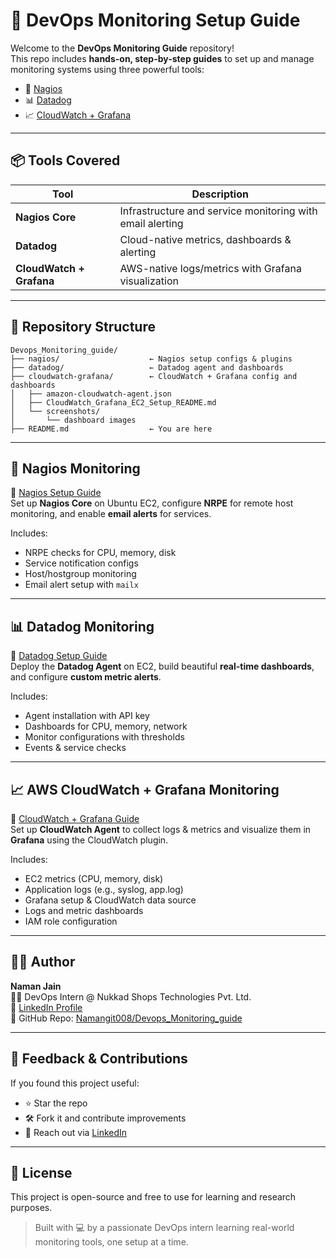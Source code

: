 
# 🚀 DevOps Monitoring Setup Guide

Welcome to the **DevOps Monitoring Guide** repository!  
This repo includes **hands-on, step-by-step guides** to set up and manage monitoring systems using three powerful tools:

- 📡 [Nagios](#-nagios-monitoring)
- 📊 [Datadog](#-datadog-monitoring)
- 📈 [CloudWatch + Grafana](#-aws-cloudwatch--grafana-monitoring)

---

## 📦 Tools Covered

| Tool                   | Description |
|------------------------|-------------|
| **Nagios Core**        | Infrastructure and service monitoring with email alerting |
| **Datadog**            | Cloud-native metrics, dashboards & alerting |
| **CloudWatch + Grafana** | AWS-native logs/metrics with Grafana visualization |

---

## 📁 Repository Structure

```
Devops_Monitoring_guide/
├── nagios/                    ← Nagios setup configs & plugins
├── datadog/                   ← Datadog agent and dashboards
├── cloudwatch-grafana/        ← CloudWatch + Grafana config and dashboards
│   ├── amazon-cloudwatch-agent.json
│   ├── CloudWatch_Grafana_EC2_Setup_README.md
│   └── screenshots/
│       └── dashboard images
├── README.md                  ← You are here
```

---

## 📡 Nagios Monitoring

📄 [Nagios Setup Guide](nagios-setup-guide.md)  
Set up **Nagios Core** on Ubuntu EC2, configure **NRPE** for remote host monitoring, and enable **email alerts** for services.

Includes:
- NRPE checks for CPU, memory, disk
- Service notification configs
- Host/hostgroup monitoring
- Email alert setup with `mailx`

---

## 📊 Datadog Monitoring

📄 [Datadog Setup Guide](datadog-setup-guide.md)  
Deploy the **Datadog Agent** on EC2, build beautiful **real-time dashboards**, and configure **custom metric alerts**.

Includes:
- Agent installation with API key
- Dashboards for CPU, memory, network
- Monitor configurations with thresholds
- Events & service checks

---

## 📈 AWS CloudWatch + Grafana Monitoring

📄 [CloudWatch + Grafana Guide](./cloudwatch-grafana/CloudWatch_Grafana_EC2_Setup_README.md)  
Set up **CloudWatch Agent** to collect logs & metrics and visualize them in **Grafana** using the CloudWatch plugin.

Includes:
- EC2 metrics (CPU, memory, disk)
- Application logs (e.g., syslog, app.log)
- Grafana setup & CloudWatch data source
- Logs and metric dashboards
- IAM role configuration

---

## 🙋‍♂️ Author

**Naman Jain**  
🧑‍💻 DevOps Intern @ Nukkad Shops Technologies Pvt. Ltd.  
🔗 [LinkedIn Profile](https://www.linkedin.com/in/naman-jain-73b795266)  
📂 GitHub Repo: [Namangit008/Devops_Monitoring_guide](https://github.com/Namangit008/Devops_Monitoring_guide)

---

## 🌟 Feedback & Contributions

If you found this project useful:
- ⭐ Star the repo  
- 🛠️ Fork it and contribute improvements  
- 💬 Reach out via [LinkedIn](https://www.linkedin.com/in/naman-jain-73b795266)

---

## 📜 License

This project is open-source and free to use for learning and research purposes.

> Built with 💻 by a passionate DevOps intern learning real-world monitoring tools, one setup at a time.
